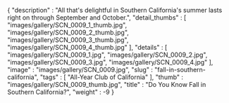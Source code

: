 {
  "description" : "All that's delightful in Southern California's summer lasts right on through September and October.",
  "detail_thumbs" : [
                       "images/gallery/SCN_0009_1_thumb.jpg",
                       "images/gallery/SCN_0009_2_thumb.jpg",
                       "images/gallery/SCN_0009_3_thumb.jpg",
                       "images/gallery/SCN_0009_4_thumb.jpg"
                     ],
  "details" : [
                 "images/gallery/SCN_0009_1.jpg",
                 "images/gallery/SCN_0009_2.jpg",
                 "images/gallery/SCN_0009_3.jpg",
                 "images/gallery/SCN_0009_4.jpg"
               ],
  "image" : "images/gallery/SCN_0009.jpg",
  "slug" : "fall-in-southern-california",
  "tags" : [
              "All-Year Club of California"
            ],
  "thumb" : "images/gallery/SCN_0009_thumb.jpg",
  "title" : "Do You Know Fall in Southern California?",
  "weight" : -9
}
